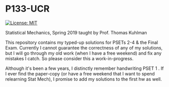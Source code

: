 # P133-UCR
[![License: MIT](https://img.shields.io/badge/License-MIT-yellow.svg)](https://opensource.org/licenses/MIT)

Statistical Mechanics, Spring 2019 taught by Prof. Thomas Kuhlman

This repository contains my typed-up solutions for PSETs 2-4 & the Final Exam. Currently I cannot guarantee the correctness of any of my solutions, but I will go through my old work (when I have a free weekend) and fix any mistakes I catch. So please consider this a work-in-progress. 

Although it's been a few years, I distinctly remember handwriting PSET 1 . If I ever find the paper-copy (or have a free weekend that I want to spend relearning Stat Mech), I promise to add my solutions to the first hw as well. 
